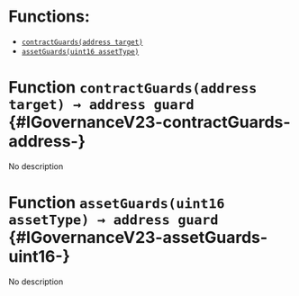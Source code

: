 

# Functions:
- [`contractGuards(address target)`](#IGovernanceV23-contractGuards-address-)
- [`assetGuards(uint16 assetType)`](#IGovernanceV23-assetGuards-uint16-)



# Function `contractGuards(address target) → address guard` {#IGovernanceV23-contractGuards-address-}
No description




# Function `assetGuards(uint16 assetType) → address guard` {#IGovernanceV23-assetGuards-uint16-}
No description




